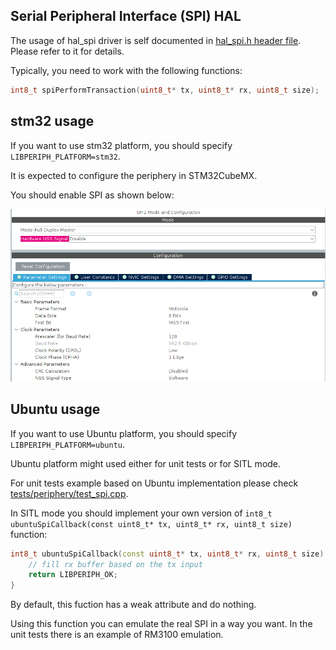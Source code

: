## Serial Peripheral Interface (SPI) HAL

The usage of hal_spi driver is self documented in [hal_spi.h header file](hal_spi.h). Please refer to it for details.

Typically, you need to work with the following functions:

```c++
int8_t spiPerformTransaction(uint8_t* tx, uint8_t* rx, uint8_t size);
```

## stm32 usage

If you want to use stm32 platform, you should specify `LIBPERIPH_PLATFORM=stm32`.

It is expected to configure the periphery in STM32CubeMX.

You should enable SPI as shown below:

<img src="https://github.com/ZilantRobotics/libperiph/blob/docs/assets/periphery/hal_spi/spi1_mode_and_configuration.png?raw=true" alt="drawing">

## Ubuntu usage

If you want to use Ubuntu platform, you should specify `LIBPERIPH_PLATFORM=ubuntu`.

Ubuntu platform might used either for unit tests or for SITL mode.

For unit tests example based on Ubuntu implementation please check [tests/periphery/test_spi.cpp](../../tests/periphery/test_spi.cpp).

In SITL mode you should implement your own version of `int8_t ubuntuSpiCallback(const uint8_t* tx, uint8_t* rx, uint8_t size)` function:

```c++
int8_t ubuntuSpiCallback(const uint8_t* tx, uint8_t* rx, uint8_t size) {
    // fill rx buffer based on the tx input
    return LIBPERIPH_OK;
}
```

By default, this fuction has a weak attribute and do nothing.

Using this function you can emulate the real SPI in a way you want. In the unit tests there is an example of RM3100 emulation.
